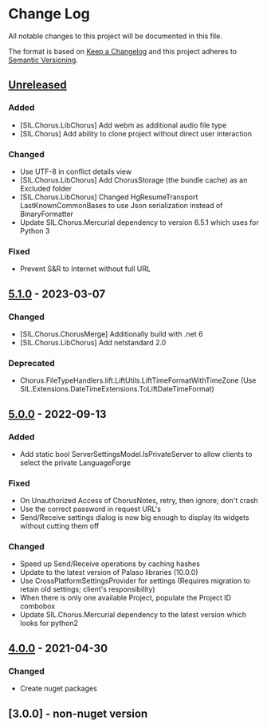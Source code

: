 # Change Log

All notable changes to this project will be documented in this file.

The format is based on [Keep a Changelog](http://keepachangelog.com/)
and this project adheres to [Semantic Versioning](http://semver.org/).

<!-- Available types of changes:
### Added
### Changed
### Fixed
### Deprecated
### Removed
### Security
-->

## [Unreleased]

### Added

- [SIL.Chorus.LibChorus] Add webm as additional audio file type
- [SIL.Chorus] Add ability to clone project without direct user interaction

### Changed

- Use UTF-8 in conflict details view
- [SIL.Chorus.LibChorus] Add ChorusStorage (the bundle cache) as an Excluded folder
- [SIL.Chorus.LibChorus] Changed HgResumeTransport LastKnownCommonBases to use Json serialization instead of BinaryFormatter
- Update SIL.Chorus.Mercurial dependency to version 6.5.1 which uses for Python 3

### Fixed

- Prevent S&R to Internet without full URL

## [5.1.0] - 2023-03-07

### Changed

- [SIL.Chorus.ChorusMerge] Additionally build with .net 6
- [SIL.Chorus.LibChorus] Add netstandard 2.0

### Deprecated

- Chorus.FileTypeHandlers.lift.LiftUtils.LiftTimeFormatWithTimeZone (Use SIL.Extensions.DateTimeExtensions.ToLiftDateTimeFormat)

## [5.0.0] - 2022-09-13

### Added

- Add static bool ServerSettingsModel.IsPrivateServer to allow clients to select the private LanguageForge

### Fixed

- On Unauthorized Access of ChorusNotes, retry, then ignore; don't crash
- Use the correct password in request URL's
- Send/Receive settings dialog is now big enough to display its widgets without cutting them off

### Changed

- Speed up Send/Receive operations by caching hashes
- Update to the latest version of Palaso libraries (10.0.0)
- Use CrossPlatformSettingsProvider for settings (Requires migration to retain old settings; client's responsibility)
- When there is only one available Project, populate the Project ID combobox
- Update SIL.Chorus.Mercurial dependency to the latest version which looks for python2

## [4.0.0] - 2021-04-30

### Changed

- Create nuget packages

## [3.0.0] - non-nuget version

[Unreleased]: https://github.com/sillsdev/libpalaso/compare/v5.1.0...master

[5.1.0]: https://github.com/sillsdev/libpalaso/compare/v5.0.0...v5.1.0
[5.0.0]: https://github.com/sillsdev/libpalaso/compare/v4.0.0...v5.0.0
[4.0.0]: https://github.com/sillsdev/libpalaso/compare/v3.0.0...v4.0.0
